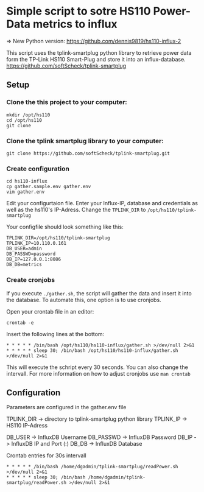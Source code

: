 # Simple script to sotre HS110 Power-Data metrics to influx
=> New Python version: https://github.com/dennis9819/hs110-influx-2

This script uses the tplink-smartplug python library to retrieve power data form the TP-Link HS110 Smart-Plug and store it into an influx-database.
https://github.com/softScheck/tplink-smartplug

## Setup
### Clone the this project to your computer:
```
mkdir /opt/hs110
cd /opt/hs110
git clone 
```
### Clone the tplink smartplug library to your computer:
```
git clone https://github.com/softScheck/tplink-smartplug.git
```
### Create configuration
```
cd hs110-influx
cp gather.sample.env gather.env
vim gather.env
```
Edit your configurtaion file. Enter your Influx-IP, database and credentials as well as the hs110's IP-Adress.
Change the `TPLINK_DIR` to `/opt/hs110/tplink-smartplug`

Your configfile should look something like this:
```
TPLINK_DIR=/opt/hs110/tplink-smartplug
TPLINK_IP=10.110.0.161
DB_USER=admin
DB_PASSWD=password
DB_IP=127.0.0.1:8086
DB_DB=metrics
```

### Create cronjobs
If you execute `./gather.sh`, the script will gather the data and insert it into the database.
To automate this, one option is to use cronjobs.

Open your crontab file in an editor:
```
crontab -e
```

Insert the following lines at the bottom:
```
* * * * * /bin/bash /opt/hs110/hs110-influx/gather.sh >/dev/null 2>&1
* * * * * sleep 30; /bin/bash /opt/hs110/hs110-influx/gather.sh >/dev/null 2>&1
```

This will execute the schript every 30 seconds. You can also change the intervall. For more information on how to adjust cronjobs use `man crontab`

## Configuration
Parameters are configured in the gather.env file

TPLINK_DIR -> directory to tplink-smartplug python library
TPLINK_IP -> HS110 IP-Adress

DB_USER -> InfluxDB Username
DB_PASSWD -> InfluxDB Password
DB_IP -> InfluxDB IP and Port (<ip>:<port>)
DB_DB -> InfluxDB Database


Crontab entries for 30s intervall
```
* * * * * /bin/bash /home/dgadmin/tplink-smartplug/readPower.sh >/dev/null 2>&1
* * * * * sleep 30; /bin/bash /home/dgadmin/tplink-smartplug/readPower.sh >/dev/null 2>&1
```
